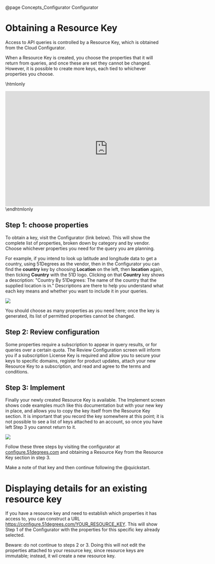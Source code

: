 @page Concepts_Configurator Configurator

# Obtaining a Resource Key

Access to API queries is controlled by a Resource Key, which is obtained from the Cloud Configurator.

When a Resource Key is created, you choose the properties that it will return from queries, and once these are set they cannot be changed. However, it is possible to create more keys, each tied to whichever properties you choose.

\htmlonly
<iframe src="https://player.vimeo.com/video/559586081" width="640" height="360" frameborder="0" allow="autoplay; fullscreen" allowfullscreen></iframe>
\endhtmlonly


## Step 1: choose properties

To obtain a key, visit the Configurator (link below). This will show the complete list of properties, broken down by category and by vendor. Choose whichever properties you need for the query you are planning.

For example, if you intend to look up latitude and longitude data to get a country, using 51Degrees as the vendor, then in the Configurator you can find the **country** key by choosing **Location** on the left, then **location** again, then ticking **Country** with the 51D logo. Clicking on that **Country** key shows a description: "Country By 51Degrees: The name of the country that the supplied location is in." Descriptions are there to help you understand what each key means and whether you want to include it in your queries.

![](images/configurator-location-country.png)

You should choose as many properties as you need here; once the key is generated, its list of permitted properties cannot be changed.

## Step 2: Review configuration

Some properties require a subscription to appear in query results, or for queries over a certain quota. The Review Configuration screen will inform you if a subscription License Key is required and allow you to secure your keys to specific domains, register for product updates, attach your new Resource Key to a subscription, and read and agree to the terms and conditions.

## Step 3: Implement

Finally your newly created Resource Key is available. The Implement screen shows code examples much like this documentation but with your new key in place, and allows you to copy the key itself from the Resource Key section. It is important that you record the key somewhere at this point; it is not possible to see a list of keys attached to an account, so once you have left Step 3 you cannot return to it.

![](images/configurator-implement-key.png)

Follow these three steps by visiting the configurator at [configure.51degrees.com](https://configure.51degrees.com/) and obtaining a Resource Key from the Resource Key section in step 3. 

Make a note of that key and then continue following the @quickstart.

# Displaying details for an existing resource key

If you have a resource key and need to establish which properties it has access to, you can construct a URL https://configure.51degrees.com/YOUR_RESOURCE_KEY. This will show Step 1 of the Configurator with the properties for this specific key already selected.

Beware: do not continue to steps 2 or 3. Doing this will not edit the properties attached to your resource key, since resource keys are immutable; instead, it wil create a new resource key.

